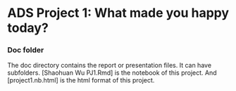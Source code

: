 # ADS Project 1: What made you happy today?
### Doc folder

The doc directory contains the report or presentation files. It can have subfolders.  [Shaohuan Wu PJ1.Rmd] is the notebook of this project. And [project1.nb.html] is the html format of this project.
